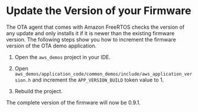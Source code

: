 # Update the Version of your Firmware<a name="dg-ota-create-update"></a>

The OTA agent that comes with Amazon FreeRTOS checks the version of any update and only installs it if it is newer than the existing firmware version\. The following steps show you how to increment the firmware version of the OTA demo application\.

1. Open the `aws_demos` project in your IDE\.

1. Open `aws_demos/application_code/common_demos/include/aws_application_version.h` and increment the `APP_VERSION_BUILD` token value to 1\.

1. Rebuild the project\.

The complete version of the firmware will now be 0\.9\.1\.